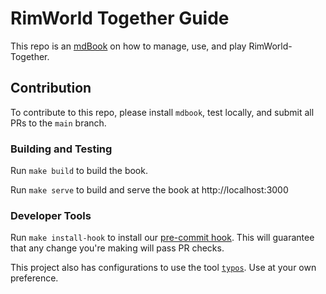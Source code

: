 # RimWorld Together Guide

This repo is an [mdBook](https://github.com/rust-lang/mdBook) on how to manage, use, and play RimWorld-Together.

## Contribution

To contribute to this repo, please install `mdbook`, test locally, and submit all PRs to the `main` branch.

### Building and Testing

Run `make build` to build the book. 

Run `make serve` to build and serve the book at http://localhost:3000

### Developer Tools

Run `make install-hook` to install our [pre-commit hook](https://git-scm.com/book/en/v2/Customizing-Git-Git-Hooks). This will guarantee that any change you're making will pass PR checks.

This project also has configurations to use the tool [`typos`](https://github.com/crate-ci/typos). Use at your own preference.


